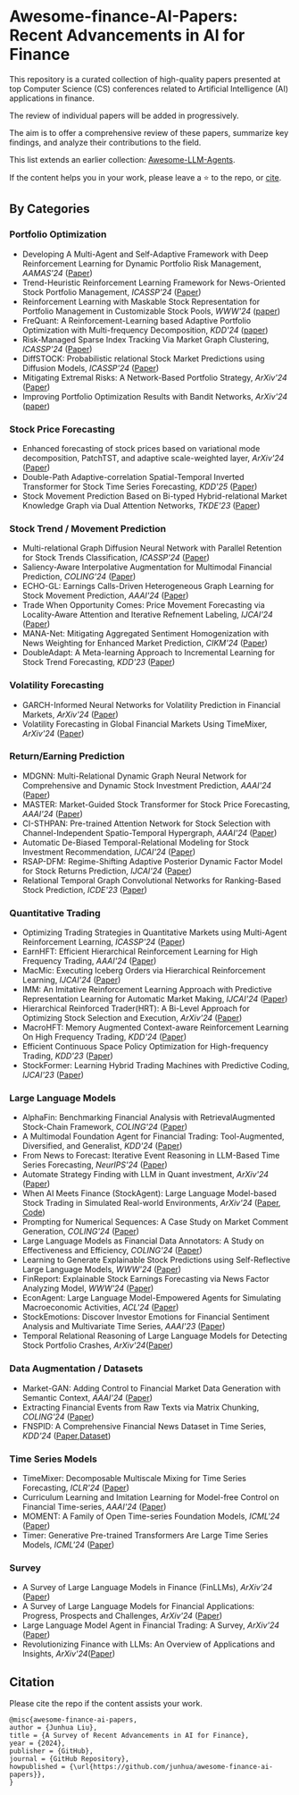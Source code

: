 # Awesome-finance-AI-Papers: Recent Advancements in AI for Finance

This repository is a curated collection of high-quality papers presented at top Computer Science (CS) conferences related to Artificial Intelligence (AI) applications in finance. 

The review of individual papers will be added in progressively. 

The aim is to offer a comprehensive review of these papers, summarize key findings, and analyze their contributions to the field.

This list extends an earlier collection: [Awesome-LLM-Agents](https://github.com/junhua/awesome-llm-agents). 

If the content helps you in your work, please leave a ⭐️ to the repo, or [cite](#citation).

## By Categories
### Portfolio Optimization
- Developing A Multi-Agent and Self-Adaptive Framework with Deep Reinforcement Learning for Dynamic Portfolio Risk Management, *AAMAS'24* ([Paper](https://arxiv.org/pdf/2402.00515))
- Trend-Heuristic Reinforcement Learning Framework for News-Oriented Stock Portfolio Management, *ICASSP'24* ([Paper](https://ieeexplore.ieee.org/stamp/stamp.jsp?tp=&arnumber=10447993&tag=1))
- Reinforcement Learning with Maskable Stock Representation for Portfolio Management in Customizable Stock Pools, *WWW'24* ([paper](https://arxiv.org/pdf/2311.10801))
- FreQuant: A Reinforcement-Learning based Adaptive Portfolio Optimization with Multi-frequency Decomposition, *KDD'24* ([paper](https://dl.acm.org/doi/10.1145/3637528.3671668))
- Risk-Managed Sparse Index Tracking Via Market Graph Clustering, *ICASSP'24* ([Paper](https://ieeexplore.ieee.org/stamp/stamp.jsp?tp=&arnumber=10447211))
- DiffSTOCK: Probabilistic relational Stock Market Predictions using Diffusion Models, *ICASSP'24* ([Paper](https://ieeexplore.ieee.org/document/10446690))
- Mitigating Extremal Risks: A Network-Based Portfolio Strategy, *ArXiv'24* ([Paper](https://arxiv.org/pdf/2409.12208v1))
- Improving Portfolio Optimization Results with Bandit Networks, *ArXiv'24* ([paper](https://arxiv.org/pdf/2410.04217))

### Stock Price Forecasting
- Enhanced forecasting of stock prices based on variational mode decomposition, PatchTST, and adaptive scale-weighted layer, *ArXiv'24* ([Paper](https://arxiv.org/pdf/2408.16707))
- Double-Path Adaptive-correlation Spatial-Temporal Inverted Transformer for Stock Time Series Forecasting, *KDD'25* ([Paper](https://arxiv.org/pdf/2409.15662))
- Stock Movement Prediction Based on Bi-typed Hybrid-relational Market Knowledge Graph via Dual Attention Networks, *TKDE'23* ([Paper](https://arxiv.org/pdf/2201.04965))

### Stock Trend / Movement Prediction
- Multi-relational Graph Diffusion Neural Network with Parallel Retention for Stock Trends Classification, *ICASSP'24* ([Paper](https://ieeexplore.ieee.org/document/10447394))
- Saliency-Aware Interpolative Augmentation for Multimodal Financial Prediction, *COLING'24* ([Paper](https://aclanthology.org/2024.lrec-main.1244.pdf))
- ECHO-GL: Earnings Calls-Driven Heterogeneous Graph Learning for Stock Movement Prediction, *AAAI'24* ([Paper](https://ojs.aaai.org/index.php/AAAI/article/view/29305))
- Trade When Opportunity Comes: Price Movement Forecasting via Locality-Aware Attention and Iterative Refnement Labeling, *IJCAI'24* ([Paper](https://www.ijcai.org/proceedings/2024/0678.pdf))
- MANA-Net: Mitigating Aggregated Sentiment Homogenization with News Weighting for Enhanced Market Prediction, *CIKM'24* ([Paper](https://arxiv.org/pdf/2409.05698))
- DoubleAdapt: A Meta-learning Approach to Incremental Learning for Stock Trend Forecasting, *KDD'23* ([Paper](https://arxiv.org/pdf/2306.09862))

### Volatility Forecasting
- GARCH-Informed Neural Networks for Volatility Prediction in Financial Markets, *ArXiv'24* ([Paper](https://arxiv.org/pdf/2410.00288v1))
- Volatility Forecasting in Global Financial Markets Using TimeMixer, *ArXiv'24* ([Paper](https://arxiv.org/pdf/2410.09062))

### Return/Earning Prediction
- MDGNN: Multi-Relational Dynamic Graph Neural Network for Comprehensive and Dynamic Stock Investment Prediction, *AAAI'24* ([Paper](https://arxiv.org/pdf/2402.06633))
- MASTER: Market-Guided Stock Transformer for Stock Price Forecasting, *AAAI'24* ([Paper](https://arxiv.org/pdf/2312.15235))
- CI-STHPAN: Pre-trained Attention Network for Stock Selection with Channel-Independent Spatio-Temporal Hypergraph, *AAAI'24* ([Paper](https://ojs.aaai.org/index.php/AAAI/article/view/28770))
- Automatic De-Biased Temporal-Relational Modeling for Stock Investment Recommendation, *IJCAI'24* ([Paper](https://www.ijcai.org/proceedings/2024/0221.pdf))
- RSAP-DFM: Regime-Shifting Adaptive Posterior Dynamic Factor Model for Stock Returns Prediction, *IJCAI'24* ([Paper](https://www.ijcai.org/proceedings/2024/0676.pdf))
- Relational Temporal Graph Convolutional Networks for Ranking-Based Stock Prediction, *ICDE'23* ([Paper](https://ieeexplore.ieee.org/document/10184655))
  
### Quantitative Trading
- Optimizing Trading Strategies in Quantitative Markets using Multi-Agent Reinforcement Learning, *ICASSP'24* ([Paper](https://arxiv.org/abs/2303.11959))
- EarnHFT: Efficient Hierarchical Reinforcement Learning for High Frequency Trading, *AAAI'24* ([Paper](https://arxiv.org/pdf/2309.12891))
- MacMic: Executing Iceberg Orders via Hierarchical Reinforcement Learning, *IJCAI'24* ([Paper](https://www.ijcai.org/proceedings/2024/0664.pdf))
- IMM: An Imitative Reinforcement Learning Approach with Predictive Representation Learning for Automatic Market Making, *IJCAI'24* ([Paper](https://www.ijcai.org/proceedings/2024/0663.pdf))
- Hierarchical Reinforced Trader(HRT): A Bi-Level Approach for Optimizing Stock Selection and Execution, *ArXiv'24* ([Paper](https://arxiv.org/pdf/2410.14927))
- MacroHFT: Memory Augmented Context-aware Reinforcement Learning On High Frequency Trading, *KDD'24* ([Paper](https://arxiv.org/pdf/2406.14537))
- Efficient Continuous Space Policy Optimization for High-frequency Trading, *KDD'23* ([Paper](https://dl.acm.org/doi/pdf/10.1145/3580305.3599813))
- StockFormer: Learning Hybrid Trading Machines with Predictive Coding, *IJCAI'23* ([Paper](https://www.ijcai.org/proceedings/2023/0530.pdf))

### Large Language Models
- AlphaFin: Benchmarking Financial Analysis with RetrievalAugmented Stock-Chain Framework, *COLING'24* ([Paper](https://arxiv.org/pdf/2403.12582))
- A Multimodal Foundation Agent for Financial Trading: Tool-Augmented, Diversified, and Generalist, *KDD'24* ([Paper](https://arxiv.org/pdf/2402.18485))
- From News to Forecast: Iterative Event Reasoning in LLM-Based Time Series Forecasting, *NeurIPS'24* ([Paper](https://arxiv.org/pdf/2409.17515v1))
- Automate Strategy Finding with LLM in Quant investment, *ArXiv'24* ([Paper](https://arxiv.org/pdf/2409.06289))
- When AI Meets Finance (StockAgent): Large Language Model-based Stock Trading in Simulated Real-world Environments, *ArXiv'24* ([Paper](https://arxiv.org/pdf/2407.18957), [Code](https://github.com/MingyuJ666/Stockagent))
- Prompting for Numerical Sequences: A Case Study on Market Comment Generation, *COLING'24* ([Paper](https://arxiv.org/pdf/2404.02466))
- Large Language Models as Financial Data Annotators: A Study on Effectiveness and Efficiency, *COLING'24* ([Paper](https://arxiv.org/pdf/2403.18152))
- Learning to Generate Explainable Stock Predictions using Self-Reflective Large Language Models, *WWW'24* ([Paper](https://arxiv.org/abs/2402.03659))
- FinReport: Explainable Stock Earnings Forecasting via News Factor Analyzing Model, *WWW'24* ([Paper](https://arxiv.org/abs/2403.02647))
- EconAgent: Large Language Model-Empowered Agents for Simulating Macroeconomic Activities, *ACL'24* ([Paper](https://aclanthology.org/2024.acl-long.829/))
- StockEmotions: Discover Investor Emotions for Financial Sentiment Analysis and Multivariate Time Series, *AAAI'23* ([Paper](https://arxiv.org/pdf/2301.09279))
- Temporal Relational Reasoning of Large Language Models for Detecting Stock Portfolio Crashes, _ArXiv'24_([Paper](https://www.arxiv.org/pdf/2410.17266))

### Data Augmentation / Datasets
- Market-GAN: Adding Control to Financial Market Data Generation with Semantic Context, *AAAI'24* ([Paper](https://arxiv.org/pdf/2309.07708))
- Extracting Financial Events from Raw Texts via Matrix Chunking, *COLING'24* ([Paper](https://aclanthology.org/2024.lrec-main.617.pdf))
- FNSPID: A Comprehensive Financial News Dataset in Time Series, *KDD'24* ([Paper](https://arxiv.org/abs/2402.06698),[Dataset](https://huggingface.co/datasets/Zihan1004/FNSPID))

### Time Series Models
- TimeMixer: Decomposable Multiscale Mixing for Time Series Forecasting, *ICLR'24* ([Paper](https://openreview.net/pdf?id=7oLshfEIC2))
- Curriculum Learning and Imitation Learning for Model-free Control on Financial Time-series, *AAAI'24* ([Paper](https://arxiv.org/pdf/2311.13326))
- MOMENT: A Family of Open Time-series Foundation Models, *ICML'24* ([Paper](https://arxiv.org/pdf/2402.03885))
- Timer: Generative Pre-trained Transformers Are Large Time Series Models, *ICML'24* ([Paper](https://arxiv.org/pdf/2402.02368))

### Survey
- A Survey of Large Language Models in Finance (FinLLMs), *ArXiv'24* ([Paper](https://arxiv.org/pdf/2402.02315))
- A Survey of Large Language Models for Financial Applications: Progress, Prospects and Challenges, *ArXiv'24* ([Paper](https://arxiv.org/pdf/2406.11903))
- Large Language Model Agent in Financial Trading: A Survey, *ArXiv'24* ([Paper](https://arxiv.org/pdf/2408.06361))
- Revolutionizing Finance with LLMs: An Overview of Applications and Insights, _ArXiv'24_([Paper](https://arxiv.org/pdf/2401.11641))


## Citation
Please cite the repo if the content assists your work.
```
@misc{awesome-finance-ai-papers,
author = {Junhua Liu},
title = {A Survey of Recent Advancements in AI for Finance},
year = {2024},
publisher = {GitHub},
journal = {GitHub Repository},
howpublished = {\url{https://github.com/junhua/awesome-finance-ai-papers}},
}
```
